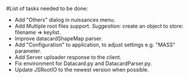 #List of tasks needed to be done:

+ Add "Others" dialog in nuissances menu.
+ Add Multiple root files support. 
*Suggestion:* create an object to store: filename => keylist.
+ Improve datacardShapeMap parser.
+ Add "Configuration" to application, to adjust settings e.g. "MASS" parameter.
+ Add Server uploader response to the client. 
+ Fix environment for Datacard.py and DatacardParser.py.
+ Update JSRootIO to the newest version when possible.
